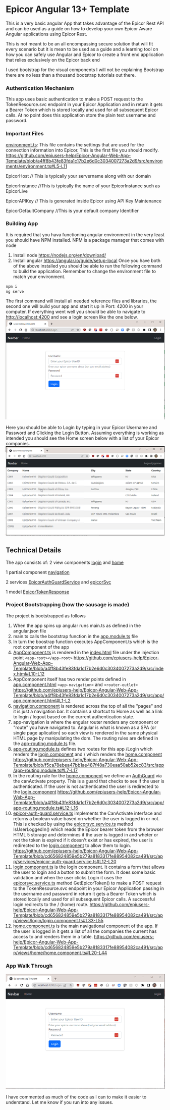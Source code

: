 # Epicor Angular 13+ Template

This is a very basic angular App that takes advantage of the Epicor Rest API and can be used as a guide on how to develop your own Epicor Aware Angular applications using Epicor Rest.

This is not meant to be an all encompassing secure solution that will fit every scenario but it is mean to be used as a guide and a learning tool on how you can safely use Angular and Epicor to create a front end application that relies exclusively on the Epicor back end

I used bootstrap for the visual components I will not be explaining Bootstrap there are no less than a thousand bootstrap tutorials out there.

### Authentication Mechanism
This app uses basic authentication to make a POST request to the TokenResource.svc endpoint in your Epicor Application and in return it gets a Bearer Token which is stored locally and used for all subsequent Epicor calls. At no point does this application store the plain text username and password.

### Important Files
[environment.ts](src/environments/environment.ts): This file contains the settings that are used for the connection information into Epicor. This is the first file you should modify.
https://github.com/epiusers-help/Epicor-Angular-Web-App-Template/blob/a4ff8b43fe83fda1c17b2e6d0c3034007273a2d9/src/environments/environment.ts#L5-L11

EpicorHost // This is typically your servername along with our domain

EpicorInstance //This is typically the name of your EpicorInstance such as EpicorLive

EpicorAPIKey // This is generated inside Epicor using API Key Maintenance

EpicorDefaultCompany //This is your default company Identifier


### Building App
It is required that you hava  functioning angular environment in the very least you should have NPM installed. NPM is a package manager that comes with node
1. Install node https://nodejs.org/en/download/
2. Install angular https://angular.io/guide/setup-local
Once you have both of the above installed you should be able to run the following command to build the application. Remember to change the environment file to match your environment.


```
npm i
ng serve
```
The first command will install all needed reference files and libraries, the second one will build your app and start it up in Port: 4200 in your computer.
If everything went well you should be able to navigate to [http://localhost:4200](https://localhost:4200) and see a login screen like the one below.
![Login Screen](src/assets/Login.png?raw=true,  "Login Screen")

Here you should be able to Login by typing in your Epicor Username and Password and Clicking the Login Button. Assuming everything is working as intended you should see the Home screen below with a list of your Epicor companies.
![Home Screen](src/assets/Home.png?raw=true,  "Home Screen")

## Technical Details
The app consists of:
2 view components [login](src/app/views/login/) and [home](src/app/views/home/)

1 partial component [navigation](src/app/components/navigation/)

2 services [EpicorAuthGuardService](src/app/services/epicor-auth-guard.service.ts) and [epicorSvc](src/app/services/epicorsvc.service.ts)

1 model [EpicorTokenResponse](src/app/models/epicor-token-response.ts)


### Project Bootstrapping (how the sausage is made)
The project is bootstrapped as follows
1. When the app spins up angular runs main.ts as defined in the angular.json file
2. main.ts calls the bootstrap function in the [app.module.ts](src/app/app.module.ts) file
3. In turn the boostrap function executes AppComponent.ts which is the root component of the app
4. [AppComponent.ts](src/app/app.component.ts) is rendered in the [index.html](src/index.html) file under the injection point  ```<app-root></app-root>```
https://github.com/epiusers-help/Epicor-Angular-Web-App-Template/blob/a4ff8b43fe83fda1c17b2e6d0c3034007273a2d9/src/index.html#L10-L12
5. AppComponent itself has two render points defined in [app.component.html](src/app/app.component.html) ```<app-navigation>``` and ```<router-outlet>```
https://github.com/epiusers-help/Epicor-Angular-Web-App-Template/blob/a4ff8b43fe83fda1c17b2e6d0c3034007273a2d9/src/app/app.component.html#L1-L2
6. [navigation.component](src/app/components/navigation/) is rendered across the top of all the "pages" and it is just a navigation bar. It contains a shortcut to Home as well as a link to login / logout based on the current authentication state.
7. app-navigation is where the engular router renders any component or "route" you have navigated to. Angular is what is known as a SPA (or single page aplication) so each view is rendered in the same physical HTML page by manipulating the dom. The routing rules are defined in the [app-routing.module.ts](src/app/app-routing.module.ts) file.
8. [app-routing.module.ts](src/app/app-routing.module.ts) defines two routes for this app /Login which renders the [login.component](src/app/views/login/) and / which renders the [home.component](src/app/views/home/)
https://github.com/epiusers-help/Epicor-Angular-Web-App-Template/blob/f5ca78ebea47bb1ae487f48a730eaa50ab52ec83/src/app/app-routing.module.ts#L7-L17
9. In the routing rule for the [home.component](src/app/components/home/) we define an [AuthGuard](src/app/services/epicor-auth-guard.service.ts) via the canActivate property. This is a guard that checks to see if the user is authenticated. If the user is not authenticated the user is redirected to the [login.component](src/app/views/login/)
https://github.com/epiusers-help/Epicor-Angular-Web-App-Template/blob/a4ff8b43fe83fda1c17b2e6d0c3034007273a2d9/src/app/app-routing.module.ts#L12-L16
10. [epicor-auth-guard.service.ts](src/app/services/epicor-auth-guard.service.ts) implements the CanActivate interface and returns a boolean value based on whether the user is logged in or not. This is checked by using the [epicorsvc.service.ts](src/app/services/epicorsvc.service.ts) method IsUserLoggedIn() which reads the Epicor bearer token from the browser HTML 5 storage and determines if the user is logged in and wheter or not the token is expired if it doesn't exist or has expired, the user is redirected to the [login.component](src/app/components/login/) to allow them to login.
https://github.com/epiusers-help/Epicor-Angular-Web-App-Template/blob/cd656824859e5b279a8183317fe88954082ca491/src/app/services/epicor-auth-guard.service.ts#L12-L20
11. [login.component.ts](src/app/views/login/) is the login component. It contains a form that allows the user to login and a button to submit the form. It does some basic validation and when the user clicks Login it uses the [epicorsvc.service.ts](src/app/services/epicorsvc.service.ts) method GetEpicorToken() to make a POST request to the TokenResource.svc endpoint in your Epicor Application passing in the username and password in return it gets a Bearer Token which is stored locally and used for all subsequent Epicor calls. A successful login redirects to the / (home) route.
https://github.com/epiusers-help/Epicor-Angular-Web-App-Template/blob/cd656824859e5b279a8183317fe88954082ca491/src/app/views/login/login.component.ts#L33-L55
12. [home.component.ts](src/app/views/home/) is the main navigational component of the app. If the user is logged in it gets a list of all the companies the current has access to and renders them in a table.
https://github.com/epiusers-help/Epicor-Angular-Web-App-Template/blob/cd656824859e5b279a8183317fe88954082ca491/src/app/views/home/home.component.ts#L20-L44

### App Walk Through
![App Walk Through](src/assets/AppWalkThrough.gif?raw=true,  "App Walk Through")

I have commented as much of the code as I can to make it easier to understand. Let me know if you run into any issues.